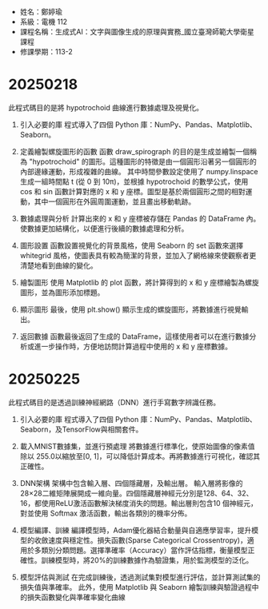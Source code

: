 - 姓名：鄭婷瑜
- 系級：電機 112
- 課程名稱：生成式AI：文字與圖像生成的原理與實務_國立臺灣師範大學衛星課程
- 修課學期：113-2



# 20250218
此程式碼目的是將 hypotrochoid 曲線進行數據處理及視覺化。

1. 引入必要的庫
程式導入了四個 Python 庫：NumPy、Pandas、Matplotlib、Seaborn。

2. 定義繪製螺旋圖形的函數
函數 draw_spirograph 的目的是生成並繪製一個稱為 "hypotrochoid" 的圖形。這種圖形的特徵是由一個圓形沿著另一個圓形的內部邊緣運動，形成複雜的曲線。
其中時間參數設定使用了 numpy.linspace 生成一組時間點 t (從 0 到 10π)，並根據 hypotrochoid 的數學公式，使用 cos 和 sin 函數計算對應的 x 和 y 座標。圖型是基於兩個圓形之間的相對運動，其中一個圓形在外圓周圍運動，並且畫出移動軌跡。

3. 數據處理與分析
計算出來的 x 和 y 座標被存儲在 Pandas 的 DataFrame 內。使數據更加結構化，以便進行後續的數據處理和分析。

4. 圖形設置
函數設置視覺化的背景風格，使用 Seaborn 的 set 函數來選擇 whitegrid 風格，使圖表具有較為簡潔的背景，並加入了網格線來使觀察者更清楚地看到曲線的變化。

5. 繪製圖形
使用 Matplotlib 的 plot 函數，將計算得到的 x 和 y 座標繪製為螺旋圖形，並為圖形添加標題。

6. 顯示圖形
最後，使用 plt.show() 顯示生成的螺旋圖形，將數據進行視覺輸出。

7. 返回數據
函數最後返回了生成的 DataFrame，這樣使用者可以在進行數據分析或進一步操作時，方便地訪問計算過程中使用的 x 和 y 座標數據。


# 20250225
此程式碼目的是透過訓練神經網路（DNN）進行手寫數字辨識任務。

1. 引入必要的庫
程式導入了四個 Python 庫：NumPy、Pandas、Matplotlib、Seaborn，及TensorFlow與相關套件。

2. 載入MNIST數據集，並進行預處理
將數據進行標準化，使原始圖像的像素值除以 255.0以縮放至[0, 1]，可以降低計算成本。再將數據進行可視化，確認其正確性。

3. DNN架構
架構中包含輸入層、四個隱藏層，及輸出層。
輸入層將影像的28×28二維矩陣展開成一維向量。四個隱藏層神經元分別是128、64、32、16，都使用ReLU激活函數解決梯度消失的問題。輸出層則包含10 個神經元，對並使用 Softmax 激活函數，輸出各類別的機率分佈。

4. 模型編譯、訓練
編譯模型時，Adam優化器結合動量與自適應學習率，提升模型的收斂速度與穩定性。損失函數(Sparse Categorical Crossentropy)，適用於多類別分類問題。選擇準確率（Accuracy）當作評估指標，衡量模型正確性。訓練模型時，將20%的訓練數據作為驗證集，用於監測模型的泛化。

5. 模型評估與測試
在完成訓練後，透過測試集對模型進行評估，並計算測試集的損失值與準確率。
此外，使用 Matplotlib 與 Seaborn 繪製訓練與驗證過程中的損失函數變化與準確率變化曲線
